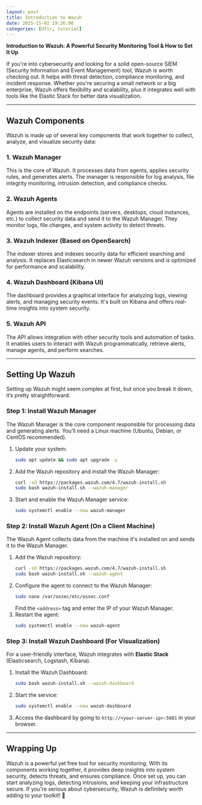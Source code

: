 ```yaml
---
layout: post
title: Introduction to Wazuh
date: 2025-15-02 19:26:00
categories: [dfir, tutorial]
---
```


**Introduction to Wazuh: A Powerful Security Monitoring Tool & How to Set It Up**  

If you're into cybersecurity and looking for a solid open-source SIEM (Security Information and Event Management) tool, Wazuh is worth checking out. It helps with threat detection, compliance monitoring, and incident response. Whether you're securing a small network or a big enterprise, Wazuh offers flexibility and scalability, plus it integrates well with tools like the Elastic Stack for better data visualization.  

---

## **Wazuh Components**  

Wazuh is made up of several key components that work together to collect, analyze, and visualize security data:  

### **1. Wazuh Manager**  
This is the core of Wazuh. It processes data from agents, applies security rules, and generates alerts. The manager is responsible for log analysis, file integrity monitoring, intrusion detection, and compliance checks.  

### **2. Wazuh Agents**  
Agents are installed on the endpoints (servers, desktops, cloud instances, etc.) to collect security data and send it to the Wazuh Manager. They monitor logs, file changes, and system activity to detect threats.  

### **3. Wazuh Indexer (Based on OpenSearch)**  
The indexer stores and indexes security data for efficient searching and analysis. It replaces Elasticsearch in newer Wazuh versions and is optimized for performance and scalability.  

### **4. Wazuh Dashboard (Kibana UI)**  
The dashboard provides a graphical interface for analyzing logs, viewing alerts, and managing security events. It's built on Kibana and offers real-time insights into system security.  

### **5. Wazuh API**  
The API allows integration with other security tools and automation of tasks. It enables users to interact with Wazuh programmatically, retrieve alerts, manage agents, and perform searches.  

---

## **Setting Up Wazuh**  

Setting up Wazuh might seem complex at first, but once you break it down, it’s pretty straightforward.  

### **Step 1: Install Wazuh Manager**  
The Wazuh Manager is the core component responsible for processing data and generating alerts. You’ll need a Linux machine (Ubuntu, Debian, or CentOS recommended).  

1. Update your system:  
   ```bash
   sudo apt update && sudo apt upgrade -y
   ```
2. Add the Wazuh repository and install the Wazuh Manager:  
   ```bash
   curl -sO https://packages.wazuh.com/4.7/wazuh-install.sh  
   sudo bash wazuh-install.sh --wazuh-manager  
   ```
3. Start and enable the Wazuh Manager service:  
   ```bash
   sudo systemctl enable --now wazuh-manager  
   ```

### **Step 2: Install Wazuh Agent (On a Client Machine)**  
The Wazuh Agent collects data from the machine it's installed on and sends it to the Wazuh Manager.  

1. Add the Wazuh repository:  
   ```bash
   curl -sO https://packages.wazuh.com/4.7/wazuh-install.sh  
   sudo bash wazuh-install.sh --wazuh-agent  
   ```
2. Configure the agent to connect to the Wazuh Manager:  
   ```bash
   sudo nano /var/ossec/etc/ossec.conf  
   ```
   Find the `<address>` tag and enter the IP of your Wazuh Manager.  
3. Restart the agent: 
   ```bash
   sudo systemctl enable --now wazuh-agent  
   ```

### **Step 3: Install Wazuh Dashboard (For Visualization)**  
For a user-friendly interface, Wazuh integrates with **Elastic Stack** (Elasticsearch, Logstash, Kibana).  

1. Install the Wazuh Dashboard:  
   ```bash
   sudo bash wazuh-install.sh --wazuh-dashboard  
   ```
2. Start the service:  
   ```bash
   sudo systemctl enable --now wazuh-dashboard  
   ```
3. Access the dashboard by going to `http://<your-server-ip>:5601` in your browser.  

---

## **Wrapping Up**  
Wazuh is a powerful yet free tool for security monitoring. With its components working together, it provides deep insights into system security, detects threats, and ensures compliance. Once set up, you can start analyzing logs, detecting intrusions, and keeping your infrastructure secure. If you're serious about cybersecurity, Wazuh is definitely worth adding to your toolkit! 🚀
